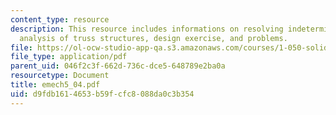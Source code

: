 ```yaml
---
content_type: resource
description: This resource includes informations on resolving indeterminacy, matrix
  analysis of truss structures, design exercise, and problems.
file: https://ol-ocw-studio-app-qa.s3.amazonaws.com/courses/1-050-solid-mechanics-fall-2004/d9fdb1614653b59fcfc8088da0c3b354_emech5_04.pdf
file_type: application/pdf
parent_uid: 046f2c3f-662d-736c-dce5-648789e2ba0a
resourcetype: Document
title: emech5_04.pdf
uid: d9fdb161-4653-b59f-cfc8-088da0c3b354
---
```

